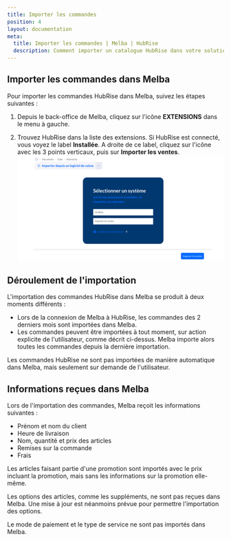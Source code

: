 ```yaml
---
title: Importer les commandes
position: 4
layout: documentation
meta:
  title: Importer les commandes | Melba | HubRise
  description: Comment importer un catalogue HubRise dans votre solution de gestion Melba, et détail des informations reçues dans Melba lors de l'importation des commandes HubRise.
---
```


## Importer les commandes dans Melba

Pour importer les commandes HubRise dans Melba, suivez les étapes suivantes :

1. Depuis le back-office de Melba, cliquez sur l'icône **EXTENSIONS** dans le menu à gauche.

1. Trouvez HubRise dans la liste des extensions. Si HubRise est connecté, vous voyez le label **Installée**. A droite de ce label, cliquez sur l'icône avec les 3 points verticaux, puis sur **Importer les ventes**.
   ![Paramètres import](../images/006-fr-parametres-import-commandes.png)

## Déroulement de l'importation

L'importation des commandes HubRise dans Melba se produit à deux moments différents :

- Lors de la connexion de Melba à HubRise, les commandes des 2 derniers mois sont importées dans Melba.
- Les commandes peuvent être importées à tout moment, sur action explicite de l'utilisateur, comme décrit ci-dessus. Melba importe alors toutes les commandes depuis la dernière importation.

Les commandes HubRise ne sont pas importées de manière automatique dans Melba, mais seulement sur demande de l'utilisateur.

## Informations reçues dans Melba

Lors de l'importation des commandes, Melba reçoit les informations suivantes :

- Prénom et nom du client
- Heure de livraison
- Nom, quantité et prix des articles
- Remises sur la commande
- Frais

Les articles faisant partie d'une promotion sont importés avec le prix incluant la promotion, mais sans les informations sur la promotion elle-même.

Les options des articles, comme les suppléments, ne sont pas reçues dans Melba. Une mise à jour est néanmoins prévue pour permettre l'importation des options.

Le mode de paiement et le type de service ne sont pas importés dans Melba.
